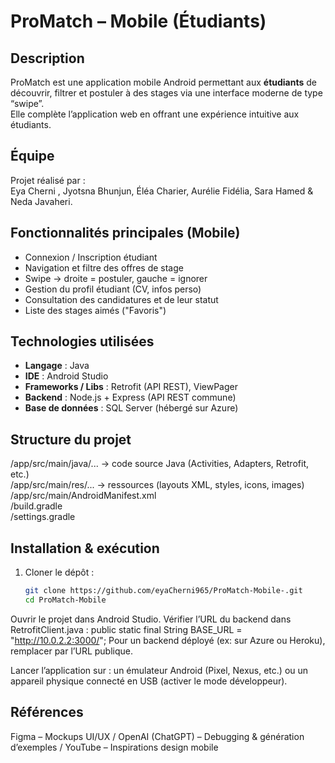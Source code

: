 #  ProMatch – Mobile (Étudiants)

##  Description
ProMatch est une application mobile Android permettant aux **étudiants** de découvrir, filtrer et postuler à des stages via une interface moderne de type “swipe”.  
Elle complète l’application web en offrant une expérience intuitive aux étudiants.

##  Équipe
Projet réalisé par :  
Eya Cherni , Jyotsna Bhunjun, Éléa Charier, Aurélie Fidélia, Sara Hamed & Neda Javaheri.

##  Fonctionnalités principales (Mobile)
- Connexion / Inscription étudiant
- Navigation et filtre des offres de stage
- Swipe → droite = postuler, gauche = ignorer
- Gestion du profil étudiant (CV, infos perso)
- Consultation des candidatures et de leur statut
- Liste des stages aimés ("Favoris")

##  Technologies utilisées
- **Langage** : Java  
- **IDE** : Android Studio  
- **Frameworks / Libs** : Retrofit (API REST), ViewPager  
- **Backend** : Node.js + Express (API REST commune)  
- **Base de données** : SQL Server (hébergé sur Azure)  

## Structure du projet
/app/src/main/java/...      → code source Java (Activities, Adapters, Retrofit, etc.)  
/app/src/main/res/...       → ressources (layouts XML, styles, icons, images)  
/app/src/main/AndroidManifest.xml  
/build.gradle  
/settings.gradle



##  Installation & exécution
1. Cloner le dépôt :
   ```bash
   git clone https://github.com/eyaCherni965/ProMatch-Mobile-.git
   cd ProMatch-Mobile
Ouvrir le projet dans Android Studio.
Vérifier l’URL du backend dans RetrofitClient.java :
public static final String BASE_URL = "http://10.0.2.2:3000/";
Pour un backend déployé (ex: sur Azure ou Heroku), remplacer par l’URL publique.

Lancer l’application sur :
un émulateur Android (Pixel, Nexus, etc.) ou un appareil physique connecté en USB (activer le mode développeur).

##  Références
Figma – Mockups UI/UX /
OpenAI (ChatGPT) – Debugging & génération d’exemples /
YouTube – Inspirations design mobile
